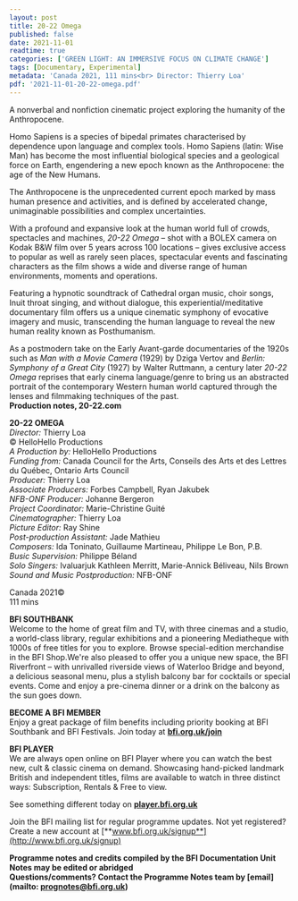 ```yaml
---
layout: post
title: 20-22 Omega
published: false
date: 2021-11-01
readtime: true
categories: ['GREEN LIGHT: AN IMMERSIVE FOCUS ON CLIMATE CHANGE']
tags: [Documentary, Experimental]
metadata: 'Canada 2021, 111 mins<br> Director: Thierry Loa'
pdf: '2021-11-01-20-22-omega.pdf'
---
```


A nonverbal and nonfiction cinematic project exploring the humanity of the Anthropocene.

Homo Sapiens is a species of bipedal primates characterised by dependence upon language and complex tools. Homo Sapiens (latin: Wise Man) has become the most influential biological species and a geological force on Earth, engendering a new epoch known as the Anthropocene: the age of the New Humans.

The Anthropocene is the unprecedented current epoch marked by mass human presence and activities, and is defined by accelerated change, unimaginable possibilities and complex uncertainties.

With a profound and expansive look at the human world full of crowds, spectacles and machines, _20-22 Omega_ – shot with a BOLEX camera on Kodak B&W film over 5 years across 100 locations – gives exclusive access to popular as well as rarely seen places, spectacular events and fascinating characters as the film shows a wide and diverse range of human environments, moments and operations.

Featuring a hypnotic soundtrack of Cathedral organ music, choir songs, Inuit throat singing, and without dialogue, this experiential/meditative documentary film offers us a unique cinematic symphony of evocative imagery and music, transcending the human language to reveal the new human reality known as Posthumanism.

As a postmodern take on the Early Avant-garde documentaries of the 1920s such as _Man with a Movie Camera_ (1929) by Dziga Vertov and _Berlin: Symphony of a Great City_ (1927) by Walter Ruttmann, a century later _20-22 Omega_ reprises that early cinema language/genre to bring us an abstracted portrait of the contemporary Western human world captured through the lenses and filmmaking techniques of the past.<br>
**Production notes, 20-22.com**<br>

**20-22 OMEGA**<br>
_Director:_ Thierry Loa<br>
© HelloHello Productions<br>
_A Production by:_ HelloHello Productions<br>
_Funding from:_ Canada Council for the Arts, Conseils des Arts et des Lettres du Québec, Ontario Arts Council<br>
_Producer:_ Thierry Loa<br>
_Associate Producers:_ Forbes Campbell, Ryan Jakubek<br>
_NFB-ONF Producer:_ Johanne Bergeron<br>
_Project Coordinator:_ Marie-Christine Guité<br>
_Cinematographer:_ Thierry Loa<br>
_Picture Editor:_ Ray Shine<br>
_Post-production Assistant:_ Jade Mathieu<br>
_Composers:_ Ida Toninato, Guillaume Martineau, Philippe Le Bon, P.B.<br>
_Busic Supervision:_ Philippe Béland<br>
_Solo Singers:_ Ivaluarjuk Kathleen Merritt, Marie-Annick Béliveau, Nils Brown<br>
_Sound and Music Postproduction:_ NFB-ONF<br>

Canada 2021©<br>
111 mins<br>


**BFI SOUTHBANK**  
Welcome to the home of great film and TV, with three cinemas and a studio, a world-class library, regular exhibitions and a pioneering Mediatheque with 1000s of free titles for you to explore. Browse special-edition merchandise in the BFI Shop.We&#39;re also pleased to offer you a unique new space, the BFI Riverfront – with unrivalled riverside views of Waterloo Bridge and beyond, a delicious seasonal menu, plus a stylish balcony bar for cocktails or special events. Come and enjoy a pre-cinema dinner or a drink on the balcony as the sun goes down.  

**BECOME A BFI MEMBER**  
Enjoy a great package of film benefits including priority booking at BFI Southbank and BFI Festivals. Join today at [**bfi.org.uk/join**](http://www.bfi.org.uk/join)  

**BFI PLAYER**  
 We are always open online on BFI Player where you can watch the best new, cult &amp; classic cinema on demand. Showcasing hand-picked landmark British and independent titles, films are available to watch in three distinct ways: Subscription, Rentals &amp; Free to view.  

See something different today on [**player.bfi.org.uk**](https://player.bfi.org.uk)  

Join the BFI mailing list for regular programme updates. Not yet registered? Create a new account at [**www.bfi.org.uk/signup**](http://www.bfi.org.uk/signup)

**Programme notes and credits compiled by the BFI Documentation Unit  
Notes may be edited or abridged  
Questions/comments? Contact the Programme Notes team by [email](mailto: prognotes@bfi.org.uk)**
